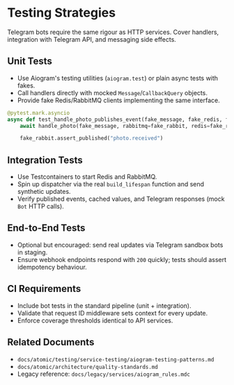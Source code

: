 # Testing Strategies

Telegram bots require the same rigour as HTTP services. Cover handlers, integration with Telegram API, and messaging side effects.

## Unit Tests

- Use Aiogram's testing utilities (`aiogram.test`) or plain async tests with fakes.
- Call handlers directly with mocked `Message`/`CallbackQuery` objects.
- Provide fake Redis/RabbitMQ clients implementing the same interface.

```python
@pytest.mark.asyncio
async def test_handle_photo_publishes_event(fake_message, fake_redis, fake_rabbit, photo_service):
    await handle_photo(fake_message, rabbitmq=fake_rabbit, redis=fake_redis, service=photo_service)

    fake_rabbit.assert_published("photo.received")
```

## Integration Tests

- Use Testcontainers to start Redis and RabbitMQ.
- Spin up dispatcher via the real `build_lifespan` function and send synthetic updates.
- Verify published events, cached values, and Telegram responses (mock `Bot` HTTP calls).

## End-to-End Tests

- Optional but encouraged: send real updates via Telegram sandbox bots in staging.
- Ensure webhook endpoints respond with `200` quickly; tests should assert idempotency behaviour.

## CI Requirements

- Include bot tests in the standard pipeline (unit + integration).
- Validate that request ID middleware sets context for every update.
- Enforce coverage thresholds identical to API services.

## Related Documents

- `docs/atomic/testing/service-testing/aiogram-testing-patterns.md`
- `docs/atomic/architecture/quality-standards.md`
- Legacy reference: `docs/legacy/services/aiogram_rules.mdc`
